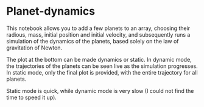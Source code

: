 # Planet-dynamics

This notebook allows you to add a few planets to an array, choosing their radious, mass, initial position and initial velocity, and subsequently runs a simulation of the dynamics of the planets, based solely on the law of gravitation of Newton.

The plot at the bottom can be made dynamics or static. In dynamic mode, the trajectories of the planets can be seen live as the simulation progresses. In static mode, only the final plot is provided, with the entire trajectory for all planets.

Static mode is quick, while dynamic mode is very slow (I could not find the time to speed it up).

